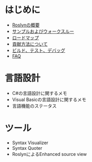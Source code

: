 # はじめに

* [Roslynの概要](overview.md)
* [サンプルおよびウォークスルー](samples.md)
* [ロードマップ](roadmap.md)
* [貢献方法について](how_to_contribute.md)
* [ビルド、テスト、デバッグ](build.md)
* [FAQ](faq.md)

# 言語設計

* C#の言語設計に関するメモ
* Visual Basicの言語設計に関するメモ
* 言語機能のステータス

<!---
* [C#の言語設計に関するメモ](csharp_languagedesign.md)
* [Visual Basicの言語設計に関するメモ](vb_languagedesign.md)
* [言語機能のステータス](featurestatus.md)
--->

# ツール

* Syntax Visualizer
* Syntax Quoter
* RoslynによるEnhanced source view

<!---
* [Syntax Visualizer](syntax_visualizer.md)
* [Syntax Quoter](syntax_quoter.md)
* Roslynによる[Enhanced source view](enhanced_source_view.md)
--->
